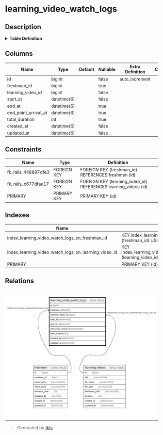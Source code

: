 # learning_video_watch_logs

## Description

<details>
<summary><strong>Table Definition</strong></summary>

```sql
CREATE TABLE `learning_video_watch_logs` (
  `id` bigint NOT NULL AUTO_INCREMENT,
  `freshman_id` bigint DEFAULT NULL,
  `learning_video_id` bigint NOT NULL,
  `start_at` datetime(6) NOT NULL,
  `end_at` datetime(6) DEFAULT NULL,
  `end_point_arrival_at` datetime(6) DEFAULT NULL,
  `total_duration` int DEFAULT NULL,
  `created_at` datetime(6) NOT NULL,
  `updated_at` datetime(6) NOT NULL,
  PRIMARY KEY (`id`),
  KEY `index_learning_video_watch_logs_on_freshman_id` (`freshman_id`),
  KEY `index_learning_video_watch_logs_on_learning_video_id` (`learning_video_id`),
  CONSTRAINT `fk_rails_448887dfe3` FOREIGN KEY (`freshman_id`) REFERENCES `freshmen` (`id`),
  CONSTRAINT `fk_rails_b677dfae17` FOREIGN KEY (`learning_video_id`) REFERENCES `learning_videos` (`id`)
) ENGINE=InnoDB AUTO_INCREMENT=[Redacted by tbls] DEFAULT CHARSET=utf8mb4 COLLATE=utf8mb4_bin
```

</details>

## Columns

| Name | Type | Default | Nullable | Extra Definition | Children | Parents | Comment |
| ---- | ---- | ------- | -------- | ---------------- | -------- | ------- | ------- |
| id | bigint |  | false | auto_increment |  |  |  |
| freshman_id | bigint |  | true |  |  | [freshmen](freshmen.md) |  |
| learning_video_id | bigint |  | false |  |  | [learning_videos](learning_videos.md) |  |
| start_at | datetime(6) |  | false |  |  |  |  |
| end_at | datetime(6) |  | true |  |  |  |  |
| end_point_arrival_at | datetime(6) |  | true |  |  |  |  |
| total_duration | int |  | true |  |  |  |  |
| created_at | datetime(6) |  | false |  |  |  |  |
| updated_at | datetime(6) |  | false |  |  |  |  |

## Constraints

| Name | Type | Definition |
| ---- | ---- | ---------- |
| fk_rails_448887dfe3 | FOREIGN KEY | FOREIGN KEY (freshman_id) REFERENCES freshmen (id) |
| fk_rails_b677dfae17 | FOREIGN KEY | FOREIGN KEY (learning_video_id) REFERENCES learning_videos (id) |
| PRIMARY | PRIMARY KEY | PRIMARY KEY (id) |

## Indexes

| Name | Definition |
| ---- | ---------- |
| index_learning_video_watch_logs_on_freshman_id | KEY index_learning_video_watch_logs_on_freshman_id (freshman_id) USING BTREE |
| index_learning_video_watch_logs_on_learning_video_id | KEY index_learning_video_watch_logs_on_learning_video_id (learning_video_id) USING BTREE |
| PRIMARY | PRIMARY KEY (id) USING BTREE |

## Relations

![er](learning_video_watch_logs.svg)

---

> Generated by [tbls](https://github.com/k1LoW/tbls)
